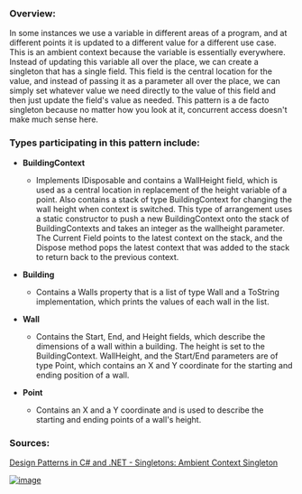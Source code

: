 ### Overview:

In some instances we use a variable in different areas of a program, and at different points it is updated to a different value for a different use case. This is an ambient context because the variable is essentially everywhere. Instead of updating this variable all over the place, we can create a singleton that has a single field. This field is the central location for the value, and instead of passing it as a parameter all over the place, we can simply set whatever value we need directly to the value of this field and then just update the field's value as needed. This pattern is a de facto singleton because no matter how you look at it, concurrent access doesn't make much sense here.

### Types participating in this pattern include:

- **BuildingContext**
	- Implements IDisposable and contains a WallHeight field, which is used as a central location in replacement of the height variable of a point. Also contains a stack of type BuildingContext for changing the wall height when context is switched. This type of arrangement uses a static constructor to push a new BuildingContext onto the stack of BuildingContexts and takes an integer as the wallheight parameter. The Current Field points to the latest context on the stack, and the Dispose method pops the latest context that was added to the stack to return back to the previous context.

- **Building**
	- Contains a Walls property that is a list of type Wall and a ToString implementation, which prints the values of each wall in the list.

- **Wall**
	- Contains the Start, End, and Height fields, which describe the dimensions of a wall within a building. The height is set to the BuildingContext. WallHeight, and the Start/End parameters are of type Point, which contains an X and Y coordinate for the starting and ending position of a wall.

- **Point**
	- Contains an X and a Y coordinate and is used to describe the starting and ending points of a wall's height.

### Sources:
[Design Patterns in C# and .NET - Singletons: Ambient Context Singleton](https://www.udemy.com/course/design-patterns-csharp-dotnet/)

[![image](https://github.com/nicholasrwx/GangOfFourPatterns/blob/main/Imgs/back-arrow_1f519.png)](https://github.com/nicholasrwx/GangOfFourPatterns/tree/main)